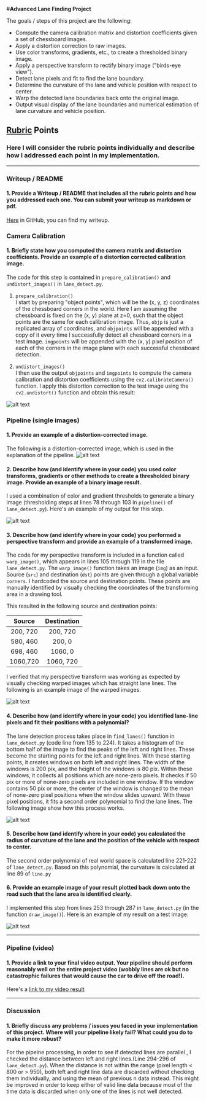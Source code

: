#**Advanced Lane Finding Project**

The goals / steps of this project are the following:

* Compute the camera calibration matrix and distortion coefficients given a set of chessboard images.
* Apply a distortion correction to raw images.
* Use color transforms, gradients, etc., to create a thresholded binary image.
* Apply a perspective transform to rectify binary image ("birds-eye view").
* Detect lane pixels and fit to find the lane boundary.
* Determine the curvature of the lane and vehicle position with respect to center.
* Warp the detected lane boundaries back onto the original image.
* Output visual display of the lane boundaries and numerical estimation of lane curvature and vehicle position.

[//]: # (Image References)

[image1]: ./undistort_image1.jpg "Undistorted"
[image2]: ./straight_lines1.jpg "Road Transformed"
[image3]: ./binary_image1.jpg "Binary Example"
[image4]: ./warp_image1.jpg "Warp Example"
[image5]: ./lane_fit.jpg "Fit Visual"
[image6]: ./result_image2.jpg "Output"
[video1]: ./test_output.mp4 "Video"

## [Rubric](https://review.udacity.com/#!/rubrics/571/view) Points

### Here I will consider the rubric points individually and describe how I addressed each point in my implementation.  

---

### Writeup / README

#### 1. Provide a Writeup / README that includes all the rubric points and how you addressed each one.  You can submit your writeup as markdown or pdf.

[Here](https://github.com/smashkoala/CarND-Advanced-Lane-Lines/blob/master/writeup.md) in GitHub, you can find my writeup.

### Camera Calibration

#### 1. Briefly state how you computed the camera matrix and distortion coefficients. Provide an example of a distortion corrected calibration image.

The code for this step is contained in `prepare_calibration()` and `undistort_images()` in `lane_detect.py`.  

1) `prepare_calibration()`  
I start by preparing "object points", which will be the (x, y, z) coordinates of the chessboard corners in the world. Here I am assuming the chessboard is fixed on the (x, y) plane at z=0, such that the object points are the same for each calibration image.  Thus, `objp` is just a replicated array of coordinates, and `objpoints` will be appended with a copy of it every time I successfully detect all chessboard corners in a test image.  `imgpoints` will be appended with the (x, y) pixel position of each of the corners in the image plane with each successful chessboard detection.  

2) `undistort_images()`  
I then use the output `objpoints` and `imgpoints` to compute the camera calibration and distortion coefficients using the `cv2.calibrateCamera()` function.  I apply this distortion correction to the test image using the `cv2.undistort()` function and obtain this result:

![alt text][image1]

### Pipeline (single images)

#### 1. Provide an example of a distortion-corrected image.

The following is a distortion-corrected image, which is used in the explanation of the pipeline.
![alt text][image2]

#### 2. Describe how (and identify where in your code) you used color transforms, gradients or other methods to create a thresholded binary image.  Provide an example of a binary image result.

I used a combination of color and gradient thresholds to generate a binary image (thresholding steps at lines 78 through 103 in `pipeline()` of `lane_detect.py`).  Here's an example of my output for this step.

![alt text][image3]

#### 3. Describe how (and identify where in your code) you performed a perspective transform and provide an example of a transformed image.

The code for my perspective transform is included in a function called `warp_image()`, which appears in lines 105 through 119 in the file `lane_detect.py`.  The `warp_image()` function takes an image (`img`) as an input. Source (`src`) and destination (`dst`) points are given through a global variable `corners`.  I hardcoded the source and destination points. These points are manually identified by visually checking the coordinates of the transforming area in a drawing tool.

This resulted in the following source and destination points:

| Source        | Destination   |
|:-------------:|:-------------:|
| 200, 720      | 200,  720     |
| 580, 460      | 200,  0       |
| 698, 460      | 1060, 0       |
| 1060,720      | 1060, 720     |

I verified that my perspective transform was working as expected by visually checking warped images which has straight lane lines. The following is an example image of the warped images.

![alt text][image4]

#### 4. Describe how (and identify where in your code) you identified lane-line pixels and fit their positions with a polynomial?

The lane detection process takes place in `find_lanes()` function in `lane_detect.py` (code line from 135 to 224). It takes a histogram of the bottom half of the image to find the peaks of the left and right lines. These become the starting points for the left and right lines.
With these starting points, it creates windows on both left and right lines. The width of the windows is 200 pix, and the height of the windows is 80 pix. Within these windows, it collects all positions which are none-zero pixels. It checks if 50 pix or more of none-zero pixels are included in one window. If the window contains 50 pix or more, the center of the window is changed to the mean of none-zero pixel positions when the window slides upward.
With these pixel positions, it fits a second order polynomial to find the lane lines. The following image show how this process works.

![alt text][image5]

#### 5. Describe how (and identify where in your code) you calculated the radius of curvature of the lane and the position of the vehicle with respect to center.

The second order polynomial of real world space is calculated line 221-222 of `lane_detect.py`. Based on this polynomial, the curvature is calculated at line 89 of `line.py`

#### 6. Provide an example image of your result plotted back down onto the road such that the lane area is identified clearly.

I implemented this step from lines 253 through 287 in `lane_detect.py` (in the function `draw_image()`).  Here is an example of my result on a test image:

![alt text][image6]

---

### Pipeline (video)

#### 1. Provide a link to your final video output.  Your pipeline should perform reasonably well on the entire project video (wobbly lines are ok but no catastrophic failures that would cause the car to drive off the road!).

Here's a [link to my video result](./test_output.mp4)

---

### Discussion

#### 1. Briefly discuss any problems / issues you faced in your implementation of this project.  Where will your pipeline likely fail?  What could you do to make it more robust?

For the pipeine processing, in order to see if detected lines are parallel , I checked the distance between left and right lines.(Line 294-296 of `lane_detect.py`). When the distance is not within the range (pixel length < 800 or > 950), both left and right line data are discarded without checking them individually, and using the mean of previous n data instead. This might be improved in order to keep either of valid line data because most of the time data is discarded when only one of the lines is not well detected.
